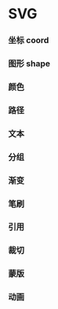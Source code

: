 # SVG

### 坐标 coord

### 图形 shape

### 颜色

### 路径

### 文本

### 分组

### 渐变

### 笔刷

### 引用

### 裁切

### 蒙版

### 动画
